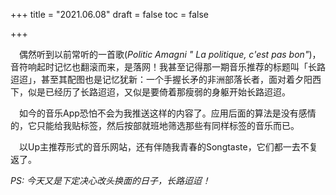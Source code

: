 +++
title = "2021.06.08"
draft = false
toc = false

+++



&emsp;偶然听到以前常听的一首歌(*Politic Amagni " La politique, c'est pas bon"*)，音符响起时记忆也翻滚而来，是落网！我甚至记得那一期音乐推荐的标题叫「长路迢迢」，甚至其配图也是记忆犹新：一个手握长矛的非洲部落长者，面对着夕阳西下，似是已经历了长路迢迢，又似是要倚着那瘦弱的身躯开始长路迢迢。

&emsp;如今的音乐App恐怕不会为我推送这样的内容了。应用后面的算法是没有感情的，它只能给我贴标签，然后按部就班地筛选那些有同样标签的音乐而已。

&emsp;以Up主推荐形式的音乐网站，还有伴随我青春的Songtaste，它们都一去不复返了。


*PS: 今天又是下定决心改头换面的日子，长路迢迢！*

